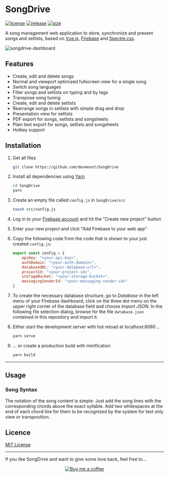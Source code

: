 # SongDrive

[![license](https://img.shields.io/badge/license-MIT%20License-88b544.svg?style=flat-square)](./LICENSE) [![release](https://img.shields.io/badge/release-v1.0.0%20beta-88b544.svg?style=flat-square)](https://github.com/devmount/SongDrive) [![size](https://img.shields.io/badge/size-1.72%20MB-88b544.svg?style=flat-square)](https://github.com/devmount/SongDrive)

A song management web application to store, synchronize and present songs and setlists, based on [Vue.js](//vuejs.org/), [Firebase](//firebase.google.com/) and [Spectre.css](//github.com/picturepan2/spectre).

![songdrive-dashboard](https://user-images.githubusercontent.com/5441654/37065594-a8ab1044-21a1-11e8-9248-04a998e26a72.gif)

## Features

- Create, edit and delete songs
- Normal and viewport optimized fullscreen view for a single song
- Switch song languages
- Filter songs and setlists on typing and by tags
- Transpose song tuning
- Create, edit and delete setlists
- Rearrange songs in setlists with simple drag and drop
- Presentation view for setlists
- PDF export for songs, setlists and songsheets
- Plain text export for songs, setlists and songsheets
- Hotkey support

## Installation

1. Get all files

    ```bash
    git clone https://github.com/devmount/SongDrive
    ```

2. Install all dependencies using [Yarn](https://yarnpkg.com)

    ```bash
    cd SongDrive
    yarn
    ```

3. Create an empty file called `config.js` in `SongDrive/src`

    ```bash
    touch src/config.js
    ```

4. Log in to your [Firebase account](https://console.firebase.google.com) and hit the "Create new project" button
5. Enter your new project and click "Add Firebase to your web app"
6. Copy the following code from the code that is shown to your just created `config.js`:

    ```javascript
    export const config = {
        apiKey: "<your-api-key>",
        authDomain: "<your-auth-domain>",
        databaseURL: "<your-database-url>",
        projectId: "<your-project-id>",
        storageBucket: "<your-storage-bucket>",
        messagingSenderId: "<your-messaging-sender-id>"
    }
    ```

7. To create the necessary database structure, go to *Database* in the left menu of your Firebase dashboard, click on the three dot menu on the upper right corner of the database field and choose *Import JSON*. In the following file selection dialog, browse for the file `database.json` contained in this repository and import it.

8. Either start the development server with hot reload at localhost:8080 ...

    ```bash
    yarn serve
    ```

9. ... or create a production build with minification

    ```bash
    yarn build
    ```
---

## Usage

### Song Syntax

The notation of the song content is simple: Just add the song lines with the corresponding chords above the exact syllable. Add two whitespaces at the end of each chord line for them to be recognized by the system for text only view or transposition.

## Licence

[MIT License](./LICENSE)

---

If you like SongDrive and want to give some love back, feel free to...

<p align="center">
  <a href="https://www.buymeacoffee.com/devmount" target="_blank">
  <img alt="Buy me a coffee" src="https://user-images.githubusercontent.com/5441654/44213163-60a91100-a16d-11e8-9d5d-7d862cae7b7c.png">
  </a>
</p>
